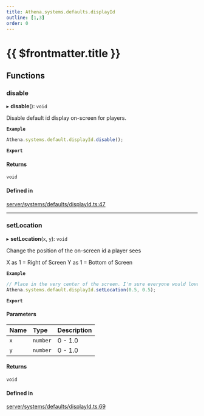 ```yaml
---
title: Athena.systems.defaults.displayId
outline: [1,3]
order: 0
---
```


# {{ $frontmatter.title }}


## Functions

### disable

▸ **disable**(): `void`

Disable default id display on-screen for players.

**`Example`**

```ts
Athena.systems.default.displayId.disable();
```

**`Export`**

#### Returns

`void`

#### Defined in

[server/systems/defaults/displayId.ts:47](https://github.com/Stuyk/altv-athena/blob/ae8402672/src/core/server/systems/defaults/displayId.ts#L47)

___

### setLocation

▸ **setLocation**(`x`, `y`): `void`

Change the position of the on-screen id a player sees

X as 1 = Right of Screen
Y as 1 = Bottom of Screen

**`Example`**

```ts
// Place in the very center of the screen. I'm sure everyone would love it.
Athena.systems.default.displayId.setLocation(0.5, 0.5);
```

**`Export`**

#### Parameters

| Name | Type | Description |
| :------ | :------ | :------ |
| `x` | `number` | 0 - 1.0 |
| `y` | `number` | 0 - 1.0 |

#### Returns

`void`

#### Defined in

[server/systems/defaults/displayId.ts:69](https://github.com/Stuyk/altv-athena/blob/ae8402672/src/core/server/systems/defaults/displayId.ts#L69)
